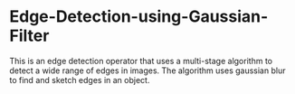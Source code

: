 # Edge-Detection-using-Gaussian-Filter
This is an edge detection operator that uses a multi-stage algorithm to detect a wide range of edges in images. The algorithm uses gaussian blur to find and sketch edges in an object.
